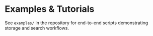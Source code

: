 # Examples & Tutorials

See `examples/` in the repository for end-to-end scripts demonstrating storage and search workflows.

